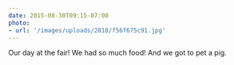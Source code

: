 ```yaml
---
date: 2015-08-30T09:15-07:00
photo:
- url: '/images/uploads/2018/f56f675c91.jpg'
---
```

Our day at the fair! We had so much food! And we got to pet a pig.
